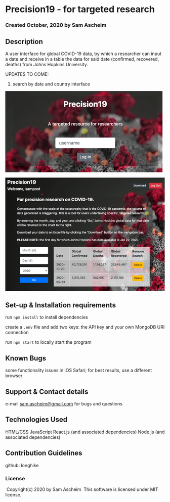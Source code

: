 # Precision19 - for targeted research

### Created October, 2020 by Sam Ascheim

## Description

A user interface for global COVID-19 data, by which a researcher can input a date and receive in a table the data for said date (confirmed, recovered, deaths) from Johns Hopkins University.

UPDATES TO COME:
1. search by date and country interface

![login](./assets/login.png)

![home](./assets/home.png)

## Set-up & Installation requirements

run `npm install` to install dependencies

create a `.env` file and add two keys: the API key and your own MongoDB URI connection

run `npm start` to locally start the program

## Known Bugs

some functionality issues in iOS Safari; for best results, use a different browser

## Support & Contact details

e-mail sam.ascheim@gmail.com for bugs and questions

## Technologies Used

HTML/CSS
JavaScript
React.js (and associated dependencies)
Node.js (and associated dependencies)

## Contribution Guidelines

github: longhike

### License
​
Copyright(c) 2020 by Sam Ascheim
​
This software is licensed under MIT license.

